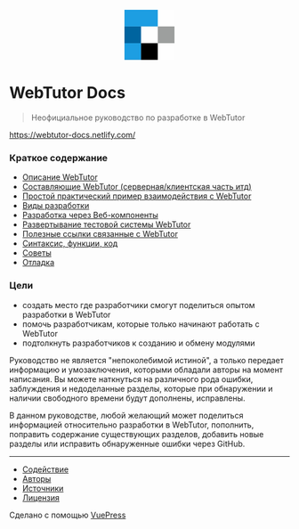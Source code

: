 <p align="center">
  <a href="http://webtutor-docs.netlify.com/" target="_blank">
    <img width="90" src="./docs/.vuepress/public/webtutor-logo.png" alt="logo">
  </a>
</p>

# WebTutor Docs

> Неофициальное руководство по разработке в WebTutor

https://webtutor-docs.netlify.com/

### Краткое содержание

* [Описание WebTutor](https://webtutor-docs.netlify.com/about-webtutor/)
* [Составляющие WebTutor (серверная/клиентская часть итд)](https://webtutor-docs.netlify.com/components-of-webtutor/) 
* [Простой практический пример взаимодействия с WebTutor](https://webtutor-docs.netlify.com/some-practice/)
* [Виды разработки](https://webtutor-docs.netlify.com/three-ways/)
* [Разработка через Веб-компоненты](https://webtutor-docs.netlify.com/development-options/web-components/)
* [Развертывание тестовой системы WebTutor](https://webtutor-docs.netlify.com/test-system/)
* [Полезные ссылки связанные с WebTutor](https://webtutor-docs.netlify.com/useful-links/)
* [Синтаксис, функции, код](https://webtutor-docs.netlify.com/code/)
* [Советы](https://webtutor-docs.netlify.com/advice/)
* [Отладка](https://webtutor-docs.netlify.com/debugging/)

### Цели

* создать место где разработчики смогут поделиться опытом разработки в WebTutor
* помочь разработчикам, которые только начинают работать с WebTutor
* подтолкнуть разработчиков к созданию и обмену модулями

Руководство не является "непоколебимой истиной", а только передает информацию и умозаключения, которыми обладали авторы на момент написания. Вы можете наткнуться на различного рода ошибки, заблуждения и недоделанные разделы, которые при обнаружении и наличии свободного времени будут дополнены, исправлены.

В данном руководстве, любой желающий может поделиться информацией относительно разработки в WebTutor, пополнить, поправить содержание существующих разделов, добавить новые разделы или исправить обнаруженные ошибки через GitHub.

***

* [Содействие](https://github.com/maksimyurkov/webtutor-docs/blob/master/CONTRIBUTING.md)
* [Авторы](https://github.com/maksimyurkov/webtutor-docs/blob/master/CONTRIBUTORS.md)
* [Источники](https://github.com/maksimyurkov/webtutor-docs/blob/master/SOURCES.md)
* [Лицензия](https://github.com/maksimyurkov/webtutor-docs/blob/master/LICENSE)

Сделано с помощью [VuePress](https://vuepress.vuejs.org/)
